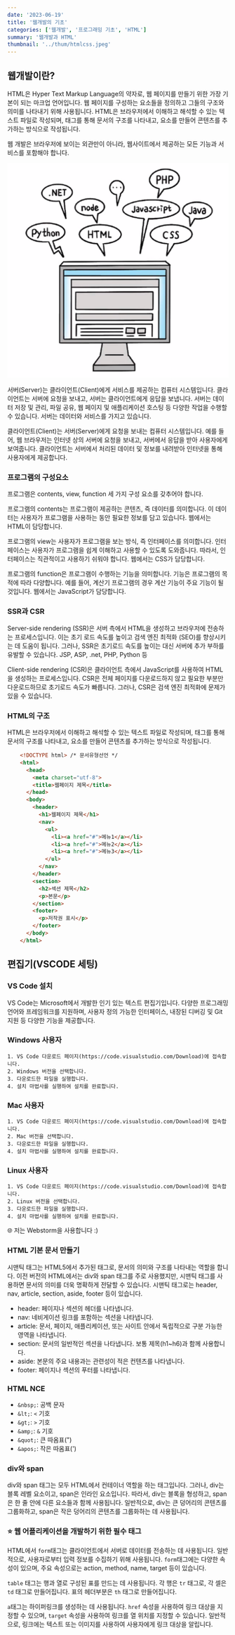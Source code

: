 ```yaml
---
date: '2023-06-19'
title: '웹개발의 기초'
categories: ['웹개발', '프로그래밍 기초', 'HTML']
summary: '웹개발과 HTML'
thumbnail: '../thum/htmlcss.jpeg'
---
```


## 웹개발이란?

HTML은 Hyper Text Markup Language의 약자로, 웹 페이지를 만들기 위한 가장 기본이 되는 마크업 언어입니다. 웹 페이지를 구성하는 요소들을 정의하고 그들의 구조와 의미를 나타내기 위해
사용됩니다. HTML은 브라우저에서 이해하고 해석할 수 있는 텍스트 파일로 작성되며, 태그를 통해 문서의 구조를 나타내고, 요소를 만들어 콘텐츠를 추가하는 방식으로 작성됩니다.

웹 개발은 브라우저에 보이는 외관만이 아니라, 웹사이트에서 제공하는 모든 기능과 서비스를 포함해야 합니다.

![img.png](img.png)

서버(Server)는 클라이언트(Client)에게 서비스를 제공하는 컴퓨터 시스템입니다. 클라이언트는 서버에 요청을 보내고, 서버는 클라이언트에게 응답을 보냅니다. 서버는 데이터 저장 및 관리, 파일 공유, 웹
페이지 및 애플리케이션 호스팅 등 다양한 작업을 수행할 수 있습니다. 서버는 데이터와 서비스를 가지고 있습니다.

클라이언트(Client)는 서버(Server)에게 요청을 보내는 컴퓨터 시스템입니다. 예를 들어, 웹 브라우저는 인터넷 상의 서버에 요청을 보내고, 서버에서 응답을 받아 사용자에게 보여줍니다. 클라이언트는 서버에서
처리된 데이터 및 정보를 내려받아 인터넷을 통해 사용자에게 제공합니다.

### 프로그램의 구성요소

프로그램은 contents, view, function 세 가지 구성 요소를 갖추어야 합니다.

프로그램의 contents는 프로그램이 제공하는 콘텐츠, 즉 데이터를 의미합니다. 이 데이터는 사용자가 프로그램을 사용하는 동안 필요한 정보를 담고 있습니다. 웹에서는 HTML이 담당합니다.

프로그램의 view는 사용자가 프로그램을 보는 방식, 즉 인터페이스를 의미합니다. 인터페이스는 사용자가 프로그램을 쉽게 이해하고 사용할 수 있도록 도와줍니다. 따라서, 인터페이스는 직관적이고 사용하기 쉬워야 합니다.
웹에서는 CSS가 담당합니다.

프로그램의 function은 프로그램이 수행하는 기능을 의미합니다. 기능은 프로그램의 목적에 따라 다양합니다. 예를 들어, 계산기 프로그램의 경우 계산 기능이 주요 기능이 될 것입니다. 웹에서는 JavaScript가
담당합니다.

### SSR과 CSR

Server-side rendering (SSR)은 서버 측에서 HTML을 생성하고 브라우저에 전송하는 프로세스입니다. 이는 초기 로드 속도를 높이고 검색 엔진 최적화 (SEO)를 향상시키는 데 도움이 됩니다.
그러나, SSR은 초기로드 속도를 높이는 대신 서버에 추가 부하를 유발할 수 있습니다. JSP, ASP, .net, PHP, Python 등

Client-side rendering (CSR)은 클라이언트 측에서 JavaScript를 사용하여 HTML을 생성하는 프로세스입니다. CSR은 전체 페이지를 다운로드하지 않고 필요한 부분만 다운로드하므로 초기로드
속도가 빠릅니다. 그러나, CSR은 검색 엔진 최적화에 문제가 있을 수 있습니다.

### HTML의 구조

HTML은 브라우저에서 이해하고 해석할 수 있는 텍스트 파일로 작성되며, 태그를 통해 문서의 구조를 나타내고, 요소를 만들어 콘텐츠를 추가하는 방식으로 작성됩니다.

```html
    <!DOCTYPE html> /* 문서유형선언 */
    <html>
      <head>
        <meta charset="utf-8">
        <title>웹페이지 제목</title>
      </head>
      <body>
        <header>
          <h1>웹페이지 제목</h1>
          <nav>
            <ul>
              <li><a href="#">메뉴1</a></li>
              <li><a href="#">메뉴2</a></li>
              <li><a href="#">메뉴3</a></li>
            </ul>
          </nav>
        </header>
        <section>
          <h2>섹션 제목</h2>
          <p>본문</p>
        </section>
        <footer>
          <p>저작권 표시</p>
        </footer>
      </body>
    </html>
```

## 편집기(VSCODE 세팅)

  ### VS Code 설치

  VS Code는 Microsoft에서 개발한 인기 있는 텍스트 편집기입니다. 다양한 프로그래밍 언어와 프레임워크를 지원하며, 사용자 정의 가능한 인터페이스, 내장된 디버깅 및 Git 지원 등 다양한 기능을
  제공합니다.

  ### Windows 사용자

    1. VS Code 다운로드 페이지(https://code.visualstudio.com/Download)에 접속합니다.
    2. Windows 버전을 선택합니다.
    3. 다운로드한 파일을 실행합니다.
    4. 설치 마법사를 실행하여 설치를 완료합니다.

  ### Mac 사용자

    1. VS Code 다운로드 페이지(https://code.visualstudio.com/Download)에 접속합니다.
    2. Mac 버전을 선택합니다.
    3. 다운로드한 파일을 실행합니다.
    4. 설치 마법사를 실행하여 설치를 완료합니다.

  ### Linux 사용자

    1. VS Code 다운로드 페이지(https://code.visualstudio.com/Download)에 접속합니다.
    2. Linux 버전을 선택합니다.
    3. 다운로드한 파일을 실행합니다.
    4. 설치 마법사를 실행하여 설치를 완료합니다.

<aside>
🌐 저는 Webstorm을 사용합니다 :)
</aside>

### HTML 기본 문서 만들기

시맨틱 태그는 HTML5에서 추가된 태그로, 문서의 의미와 구조를 나타내는 역할을 합니다. 이전 버전의 HTML에서는 div와 span 태그를 주로 사용했지만, 시맨틱 태그를 사용하면 문서의 의미를 더욱 명확하게
전달할 수 있습니다. 시맨틱 태그로는 header, nav, article, section, aside, footer 등이 있습니다.

- header: 페이지나 섹션의 헤더를 나타냅니다.
- nav: 네비게이션 링크를 포함하는 섹션을 나타냅니다.
- article: 문서, 페이지, 애플리케이션, 또는 사이트 안에서 독립적으로 구분 가능한 영역을 나타냅니다.
- section: 문서의 일반적인 섹션을 나타냅니다. 보통 제목(h1~h6)과 함께 사용합니다.
- aside: 본문의 주요 내용과는 관련성이 적은 컨텐츠를 나타냅니다.
- footer: 페이지나 섹션의 푸터를 나타냅니다.

### HTML NCE

- `&nbsp;`: 공백 문자
- `&lt;`: `<` 기호
- `&gt;`: `>` 기호
- `&amp;`: `&` 기호
- `&quot;`: 큰 따옴표(")
- `&apos;`: 작은 따옴표(')

### div와 span

div와 span 태그는 모두 HTML에서 컨테이너 역할을 하는 태그입니다. 그러나, div는 블록 레벨 요소이고, span은 인라인 요소입니다. 따라서, div는 블록을 형성하고, span은 한 줄 안에 다른
요소들과 함께 사용됩니다. 일반적으로, div는 큰 덩어리의 콘텐츠를 그룹화하고, span은 작은 덩어리의 콘텐츠를 그룹화하는 데 사용됩니다.

### ⭐️ 웹 어플리케이션을 개발하기 위한 필수 태그

HTML에서 `form`태그는 클라이언트에서 서버로 데이터를 전송하는 데 사용됩니다. 일반적으로, 사용자로부터 입력 정보를 수집하기 위해 사용됩니다. `form`태그에는 다양한 속성이 있으며, 주요 속성으로는
action, method, name, target 등이 있습니다.

`table` 태그는 행과 열로 구성된 표를 만드는 데 사용됩니다. 각 행은 `tr` 태그로, 각 셀은 `td` 태그로 만들어집니다. 표의 헤더부분은 `th` 태그로 만들어집니다.

`a`태그는 하이퍼링크를 생성하는 데 사용됩니다. `href` 속성을 사용하여 링크 대상을 지정할 수 있으며, `target` 속성을 사용하여 링크를 열 위치를 지정할 수 있습니다. 일반적으로, 링크에는 텍스트 또는
이미지를 사용하여 사용자에게 링크 대상을 알립니다.
  